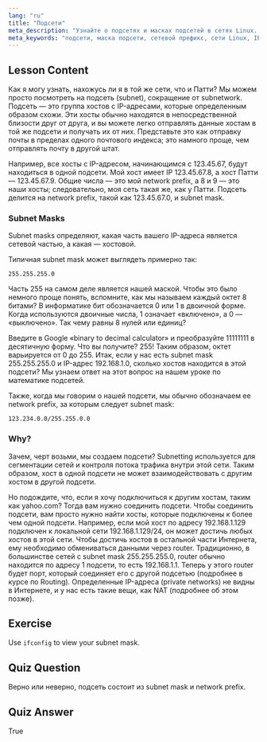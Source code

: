 ```yaml
---
lang: "ru"
title: "Подсети"
meta_description: "Узнайте о подсетях и масках подсетей в сетях Linux. Разберитесь с сетевыми префиксами и тем, как подсети сегментируют трафик. Начните с этого руководства для начинающих!"
meta_keywords: "подсети, маска подсети, сетевой префикс, сети Linux, IP-адрес, для начинающих, учебник, ifconfig"
---
```


## Lesson Content

Как я могу узнать, нахожусь ли я в той же сети, что и Патти? Мы можем просто посмотреть на подсеть (subnet), сокращение от subnetwork. Подсеть — это группа хостов с IP-адресами, которые определенным образом схожи. Эти хосты обычно находятся в непосредственной близости друг от друга, и вы можете легко отправлять данные хостам в той же подсети и получать их от них. Представьте это как отправку почты в пределах одного почтового индекса; это намного проще, чем отправлять почту в другой штат.

Например, все хосты с IP-адресом, начинающимся с 123.45.67, будут находиться в одной подсети. Мой хост имеет IP 123.45.67.8, а хост Патти — 123.45.67.9. Общие числа — это мой network prefix, а 8 и 9 — это наши хосты; следовательно, моя сеть такая же, как у Патти. Подсеть делится на network prefix, такой как 123.45.67.0, и subnet mask.

### Subnet Masks

Subnet masks определяют, какая часть вашего IP-адреса является сетевой частью, а какая — хостовой.

Типичная subnet mask может выглядеть примерно так:

```plaintext
255.255.255.0
```

Часть 255 на самом деле является нашей маской. Чтобы это было немного проще понять, вспомните, как мы называем каждый октет 8 битами? В информатике бит обозначается 0 или 1 в двоичной форме. Когда используются двоичные числа, 1 означает «включено», а 0 — «выключено». Так чему равны 8 нулей или единиц?

Введите в Google «binary to decimal calculator» и преобразуйте 11111111 в десятичную форму. Что вы получите? 255! Таким образом, октет варьируется от 0 до 255. Итак, если у нас есть subnet mask 255.255.255.0 и IP-адрес 192.168.1.0, сколько хостов находится в этой подсети? Мы узнаем ответ на этот вопрос на нашем уроке по математике подсетей.

Также, когда мы говорим о нашей подсети, мы обычно обозначаем ее network prefix, за которым следует subnet mask:

```plaintext
123.234.0.0/255.255.0.0
```

### Why?

Зачем, черт возьми, мы создаем подсети? Subnetting используется для сегментации сетей и контроля потока трафика внутри этой сети. Таким образом, хост в одной подсети не может взаимодействовать с другим хостом в другой подсети.

Но подождите, что, если я хочу подключиться к другим хостам, таким как yahoo.com? Тогда вам нужно соединить подсети. Чтобы соединить подсети, вам просто нужно найти хосты, которые подключены к более чем одной подсети. Например, если мой хост по адресу 192.168.1.129 подключен к локальной сети 192.168.1.129/24, он может достичь любых хостов в этой сети. Чтобы достичь хостов в остальной части Интернета, ему необходимо обмениваться данными через router. Традиционно, в большинстве сетей с subnet mask 255.255.255.0, router обычно находится по адресу 1 подсети, то есть 192.168.1.1. Теперь у этого router будет порт, который соединяет его с другой подсетью (подробнее в курсе по Routing). Определенные IP-адреса (private networks) не видны в Интернете, и у нас есть такие вещи, как NAT (подробнее об этом позже).

## Exercise

Use `ifconfig` to view your subnet mask.

## Quiz Question

Верно или неверно, подсеть состоит из subnet mask и network prefix.

## Quiz Answer

True
